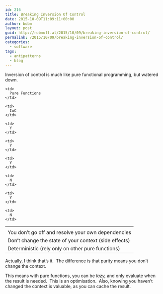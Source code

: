 ```yaml
---
id: 216
title: Breaking Inversion Of Control
date: 2015-10-09T11:09:11+00:00
author: bobm
layout: post
guid: http://robmoff.at/2015/10/09/breaking-inversion-of-control/
permalink: /2015/10/09/breaking-inversion-of-control/
categories:
  - software
tags:
  - antipatterns
  - blog
---
```

Inversion of control is much like pure functional programming, but watered down.

<table>
  <tr>
    <td>
    </td>
    
    <td>
      Pure Functions
    </td>
    
    <td>
      IoC
    </td>
  </tr>
  
  <tr>
    <td>
      You don’t go off and resolve your own dependencies
    </td>
    
    <td>
      Y
    </td>
    
    <td>
      Y
    </td>
  </tr>
  
  <tr>
    <td>
      Don’t change the state of your context (side effects)
    </td>
    
    <td>
      Y
    </td>
    
    <td>
      N
    </td>
  </tr>
  
  <tr>
    <td>
      Deterministic (rely only on other pure functions)
    </td>
    
    <td>
      Y
    </td>
    
    <td>
      N
    </td>
  </tr>
</table>

Actually, I think that’s it.  The difference is that purity means you don’t change the context.

This means with pure functions, you can be _lazy,_ and only evaluate when the result is needed.  This is an optimisation.  Also, knowing you haven’t changed the context is valuable, as you can cache the result.